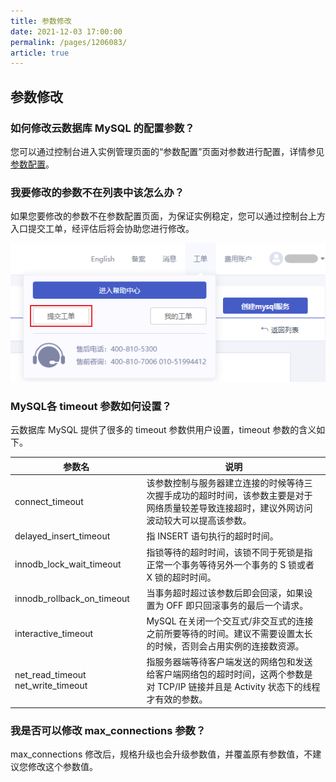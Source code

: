 ```yaml
---
title: 参数修改
date: 2021-12-03 17:00:00
permalink: /pages/1206083/
article: true
---
```


## 参数修改

### 如何修改云数据库 MySQL 的配置参数？

您可以通过控制台进入实例管理页面的“参数配置”页面对参数进行配置，详情参见 [参数配置](./../04.操作指南/06.参数配置.md)。

### 我要修改的参数不在列表中该怎么办？

如果您要修改的参数不在参数配置页面，为保证实例稳定，您可以通过控制台上方入口提交工单，经评估后将会协助您进行修改。

![console_crm](./../pic/console_crm.png)

### MySQL各 timeout 参数如何设置？

云数据库 MySQL 提供了很多的 timeout 参数供用户设置，timeout 参数的含义如下。

| 参数名                             | 说明                                                         |
| ---------------------------------- | ------------------------------------------------------------ |
| connect_timeout                    | 该参数控制与服务器建立连接的时候等待三次握手成功的超时时间，该参数主要是对于网络质量较差导致连接超时，建议外网访问波动较大可以提高该参数。 |
| delayed_insert_timeout             | 指 INSERT 语句执行的超时时间。                               |
| innodb_lock_wait_timeout           | 指锁等待的超时时间，该锁不同于死锁是指正常一个事务等待另外一个事务的 S 锁或者 X 锁的超时时间。 |
| innodb_rollback_on_timeout         | 当事务超时超过该参数后即会回滚，如果设置为 OFF 即只回滚事务的最后一个请求。 |
| interactive_timeout                | MySQL 在关闭一个交互式/非交互式的连接之前所要等待的时间。建议不需要设置太长的时候，否则会占用实例的连接数资源。 |
| net_read_timeout net_write_timeout | 指服务器端等待客户端发送的网络包和发送给客户端网络包的超时时间，这两个参数是对 TCP/IP 链接并且是 Activity 状态下的线程才有效的参数。 |

### 我是否可以修改 max_connections 参数？

max_connections 修改后，规格升级也会升级参数值，并覆盖原有参数值，不建议您修改这个参数值。
